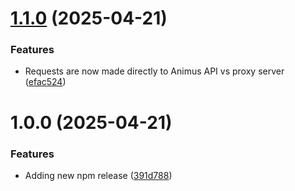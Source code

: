 # [1.1.0](https://github.com/AnimusAILabs/animus-client/compare/v1.0.0...v1.1.0) (2025-04-21)


### Features

* Requests are now made directly to Animus API vs proxy server ([efac524](https://github.com/AnimusAILabs/animus-client/commit/efac5248704ed375438d930311c0119576032d0e))

# 1.0.0 (2025-04-21)


### Features

* Adding new npm release ([391d788](https://github.com/AnimusAILabs/animus-client/commit/391d78897462d49d9ab8b3e4d45f366fd2704cb2))
